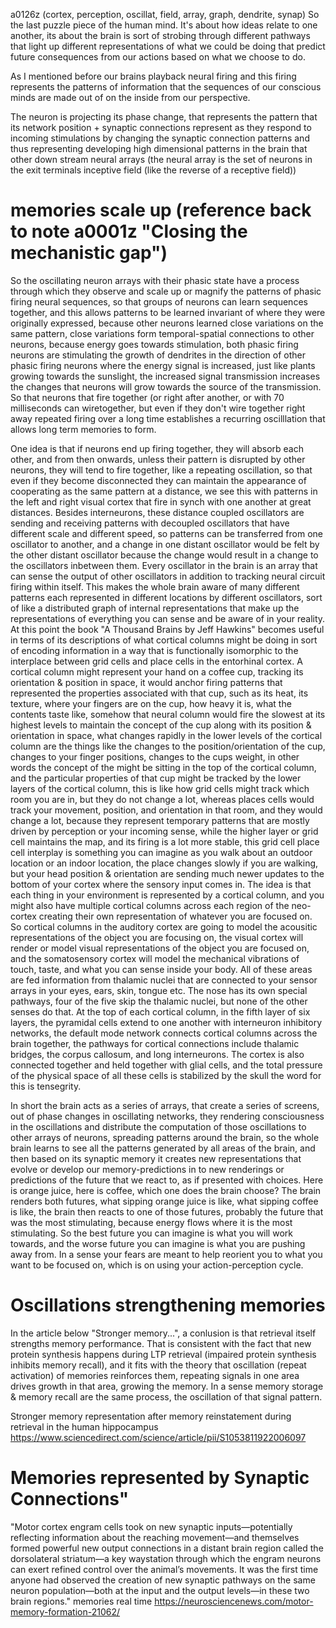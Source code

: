 a0126z
(cortex, perception, oscillat, field, array, graph, dendrite, synap)
So the last puzzle piece of the human mind.
It's about how ideas relate to one another, its about the brain is sort of strobing through different pathways that light up different representations of what we could be doing that predict future consequences from our actions based on what we choose to do.

As I mentioned before our brains playback neural firing and this firing represents the patterns of information that the sequences of our conscious minds are made out of on the inside from our perspective.

The neuron is projecting its phase change, that represents the pattern that its network position + synaptic connections represent as they respond to incoming stimulations by changing the synaptic connection patterns and thus representing developing high dimensional patterns in the brain that other down stream neural arrays (the neural array is the set of neurons in the exit terminals inceptive field (like the reverse of a receptive field))

# memories scale up (reference back to note a0001z "Closing the mechanistic gap")

So the oscillating neuron arrays with their phasic state have a process through which they observe and scale up or magnify the patterns of phasic firing neural sequences, so that groups of neurons can learn sequences together, and this allows patterns to be learned invariant of where they were originally expressed, because other neurons learned close variations on the same pattern, close variations form temporal-spatial connections to other neurons, because energy goes towards stimulation, both phasic firing neurons are stimulating the growth of dendrites in the direction of other phasic firing neurons where the energy signal is increased, just like plants growing towards the sunslight, the increased signal transmission increases the changes that neurons will grow towards the source of the transmission. So that neurons that fire together (or right after another, or with 70 milliseconds can wiretogether, but even if they don't wire together right away repeated firing over a long time establishes a recurring oscilllation that allows long term memories to form.

One idea is that if neurons end up firing together, they will absorb each other, and from then onwards, unless their pattern is disrupted by other neurons, they will tend to fire together, like a repeating oscillation, so that even if they become disconnected they can maintain the appearance of cooperating as the same pattern at a distance, we see this with patterns in the left and right visual cortex that fire in synch with one another at great distances. Besides interneurons, these distance coupled oscillators are sending and receiving patterns with decoupled oscillators that have different scale and different speed, so patterns can be transferred from one oscillator to another, and a change in one distant oscillator would be felt by the other distant oscillator because the change would result in a change to the oscillators inbetween them. Every oscillator in the brain is an array that can sense the output of other oscillators in addition to tracking neural circuit firing within itself. This makes the whole brain aware of many different patterns each represented in different locations by different oscillators, sort of like a distributed graph of internal representations that make up the representations of everything you can sense and be aware of in your reality.
At this point the book "A Thousand Brains by Jeff Hawkins" becomes useful in terms of its descriptions of what cortical columns might be doing in sort of encoding information in a way that is functionally isomorphic to the interplace between grid cells and place cells in the entorhinal cortex.
A cortical column might represent your hand on a coffee cup, tracking its orientation & position in space, it would anchor firing patterns that represented the properties associated with that cup, such as its heat, its texture, where your fingers are on the cup, how heavy it is, what the contents taste like, somehow that neural column would fire the slowest at its highest levels to maintain the concept of the cup along with its position & orientation in space, what changes rapidly in the lower levels of the cortical column are the things like the changes to the position/orientation of the cup, changes to your finger positions, changes to the cups weight, in other words the concept of the might be sitting in the top of the cortical column, and the particular properties of that cup might be tracked by the lower layers of the cortical column, this is like how grid cells might track which room you are in, but they do not change a lot, whereas places cells would track your movement, position, and orientation in that room, and they would change a lot, because they represent temporary patterns that are mostly driven by perception or your incoming sense, while the higher layer or grid cell maintains the map, and its firing is a lot more stable, this grid cell place cell interplay is something you can imagine as you walk about an outdoor location or an indoor location, the place changes slowly if you are walking, but your head position & orientation are sending much newer updates to the bottom of your cortex where the sensory input comes in. The idea is that each thing in your environment is represented by a cortical column, and you might also have multiple cortical columns across each region of the neo-cortex creating their own representation of whatever you are focused on. So cortical columns in the auditory cortex are going to model the acousitic representations of the object you are focusing on, the visual cortex will render or model visual representations of the object you are focused on, and the somatosensory cortex will model the mechanical vibrations of touch, taste, and what you can sense inside your body. All of these areas are fed information from thalamic nuclei that are connected to your sensor arrays in your eyes, ears, skin, tongue etc. The nose has its own special pathways, four of the five skip the thalamic nuclei, but none of the other senses do that.
At the top of each cortical column, in the fifth layer of six layers, the pyramidal cells extend to one another with interneuron inhibitory networks, the default mode network connects cortical columns across the brain together, the pathways for cortical connections include thalamic bridges, the corpus callosum, and long interneurons. The cortex is also connected together and held together with glial cells, and the total pressure of the physical space of all these cells is stabilized by the skull the word for this is tensegrity.  

In short the brain acts as a series of arrays, that create a series of screens, out of phase changes in oscillating networks, they rendering consciousness in the oscillations and distribute the computation of those oscillations to other arrays of neurons, spreading patterns around the brain, so the whole brain learns to see all the patterns generated by all areas of the brain, and then based on its synaptic memory it creates new representations that evolve or develop our memory-predictions in to new renderings or predictions of the future that we react to, as if presented with choices. Here is orange juice, here is coffee, which one does the brain choose? The brain renders both futures, what sipping orange juice is like, what sipping coffee is like, the brain then reacts to one of those futures, probably the future that was the most stimulating, because energy flows where it is the most stimulating. So the best future you can imagine is what you will work towards, and the worse future you can imagine is what you are pushing away from. In a sense your fears are meant to help reorient you to what you want to be focused on, which is on using your action-perception cycle.

# Oscillations strengthening memories

In the article below "Stronger memory...", a conlusion is that retrieval itself strengths memory performance. That is consistent with the fact that new protein synthesis happens during LTP retrieval (impaired protein synthesis inhibits memory recall), and it fits with the theory that oscillation (repeat activation) of memories reinforces them, repeating signals in one area drives growth in that area, growing the memory. In a sense memory storage & memory recall are the same process, the oscillation of that signal pattern.

Stronger memory representation after memory reinstatement during retrieval in the human hippocampus
https://www.sciencedirect.com/science/article/pii/S1053811922006097

# Memories represented by Synaptic Connections"

"Motor cortex engram cells took on new synaptic inputs—potentially reflecting information about the reaching movement—and themselves formed powerful new output connections in a distant brain region called the dorsolateral striatum—a key waystation through which the engram neurons can exert refined control over the animal’s movements.
It was the first time anyone had observed the creation of new synaptic pathways on the same neuron population—both at the input and the output levels—in these two brain regions."
memories real time https://neurosciencenews.com/motor-memory-formation-21062/

